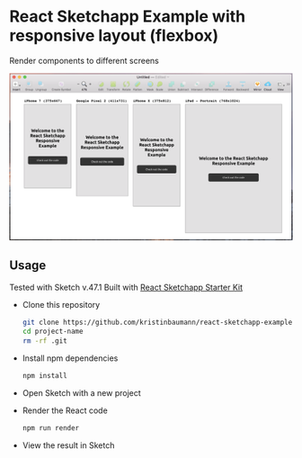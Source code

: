 # React Sketchapp Example with responsive layout (flexbox)
Render components to different screens

![react-sketchapp-example-responsive result](https://github.com/kristinbaumann/react-sketchapp-example-responsive/blob/master/img/screenshot.png)

## Usage
Tested with Sketch v.47.1
Built with <a href="https://github.com/kristinbaumann/react-sketchapp-starter-kit">React Sketchapp Starter Kit</a>

* Clone this repository
    ```bash
    git clone https://github.com/kristinbaumann/react-sketchapp-example-responsive project-name
    cd project-name
    rm -rf .git

* Install npm dependencies
    ```bash
    npm install
    ```

* Open Sketch with a new project

* Render the React code
    ```bash
    npm run render
    ```

* View the result in Sketch 
